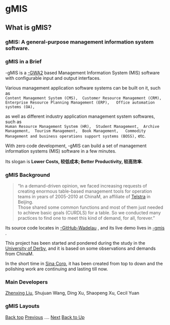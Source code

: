 # gMIS
## What is gMIS?

### gMIS: A general-purpose management information system software.

### gMIS in a Brief
-gMIS is a [-GWA2](https://ufqi.com/dev/gwa2/) based Management Information System (MIS) software with configurable input and output interfaces.  

Various management application software systems can be built on it, such as  
``Content Management System (CMS), 
Customer Resource Management (CRM), 
Enterprise Resource Planning Management (ERP),  
Office automation systems (OA), ``

as well as different industry application management system softwares, such as  
``Human Resource Management System (HR), 
Student Management, 
Archive Management, 
Tourism Management, 
Book Management,  
Commodity Management and business operations support systems (BOSS),`` etc.  

With zero code development, -gMIS can build a set of management information systems (MIS) software in a few minutes.

Its slogan is **Lower Costs, 较低成本; Better Productivity, 较高效率**.

### gMIS Background

> “In a demand-driven opinion, we faced increasing requests of creating enormous table-based management tools for operation teams in years of 2005-2010 at ChinaM, an affiliate of [Telstra](http://telstra.com.au) in Beijing.  
> Those shared some common functions and most of them just needed to achieve basic goals (CURDLS) for a table.
> So we conducted many practices to find one to meet this kind of demand, for all, forever.”

Its source code locates in [-GitHub-Wadelau](https://github.com/wadelau/gMIS) , and its live demo lives in [-gmis](https://ufqi.com/dev/gmis/gmis-demo) .  
  
This project has been started and pondered during the study in the [University of Derby](https://www.derby.ac.uk/),  and it is based on some observations and demands from ChinaM. 

In the short time in [Sina Corp](http://weibo.com),  it has been created from top to down and the polishing work are continuing and lasting till now.  

### Main Developers
[Zhenxing Liu](https://github.com/wadelau), 
Shujuan Wang, 
Ding Xu, 
Shaopeng Xu, 
Cecil Yuan

### gMIS Layouts




[Back top](/gmis/what-is-gmis)
[Previous](/gmis/index) .... [Next](./gmis/gmis-pros-cons)
[Back to Up](../index)
<!--stackedit_data:
eyJoaXN0b3J5IjpbNjUwOTUxODI3LDExMjI0MjU0NTNdfQ==
-->